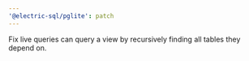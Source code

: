 ```yaml
---
'@electric-sql/pglite': patch
---
```


Fix live queries can query a view by recursively finding all tables they depend on.

